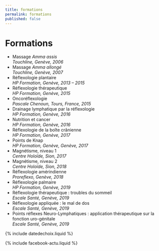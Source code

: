 ```yaml
---
title: formations
permalink: formations
published: false
---
```


# Formations

- Massage *Amma assis*<br/>*Touchline, Genève, 2006*
- Massage *Amma allongé*<br/>*Touchline, Genève, 2007*
- Réflexologie plantaire<br/>*HP Formation, Genève, 2013 – 2015*
- Réflexologie thérapeutique<br/>*HP Formation, Genève, 2015*
- Oncoréflexologie<br/>*Pascale Chenoun, Tours, France, 2015*
- Drainage lymphatique par la réflexologie<br/>*HP Formation, Genève, 2016*
- Nutrition et cancer<br/>*HP Formation, Genève, 2016*
- Réflexologie de la boîte crânienne<br/>*HP Formation, Genève, 2017*
- Points de Knap<br/>*HP Formation, Genève, Genève, 2017*
- Magnétisme, niveau 1<br/>*Centre Holoïde, Sion, 2017*
- Magnétisme, niveau 2<br/>*Centre Holoïde, Sion, 2018*
- Réflexologie amérindienne<br/>*Proreflexo, Genève, 2018*
- Réflexologie palmaire<br/>*HP Formation, Genève, 2019*
- Réflexologie thérapeutique : troubles du sommeil<br/>*Escale Santé, Genève, 2019*
- Réflexologie appliquée : le mal de dos<br/>*Escale Santé, Genève, 2019*
- Points réflexes Neuro-Lymphatiques : application thérapeutique sur la fonction uro-génitale<br/>*Escale Santé, Genève, 2019*

{% include datedechoix.liquid %}

{% include facebook-actu.liquid %}
